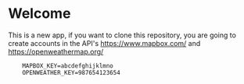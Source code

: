 # Welcome
This is a new app, if you want to clone this repository, you are going to create accounts in the API's https://www.mapbox.com/ and https://openweathermap.org/

```
    MAPBOX_KEY=abcdefghijklmno
    OPENWEATHER_KEY=987654123654
```